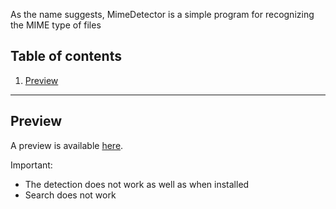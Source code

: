As the name suggests, MimeDetector is a simple program for recognizing the MIME type of files

## Table of contents

1. [Preview](#preview)

-------

## Preview

A preview is available [here](https://software-made-easy.github.io/MimeDetector/mimedetector.html).

Important:
- The detection does not work as well as when installed
- Search does not work

